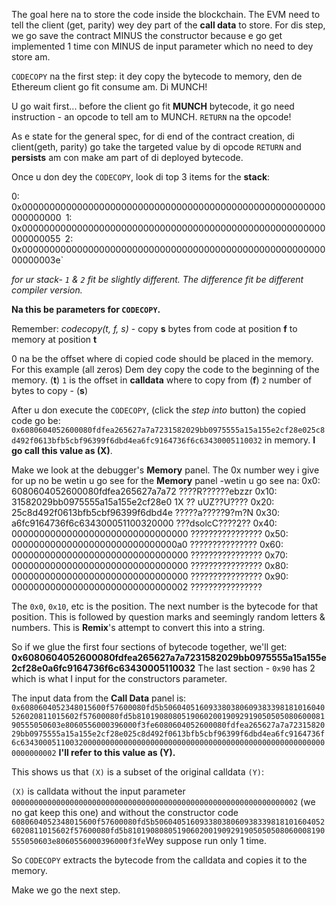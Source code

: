 The goal here na to store the code inside the blockchain. The EVM need to tell the client (get, parity) wey dey part of the **call data** to store.   For dis step, we go save the contract MINUS the constructor because e go get implemented 1 time con MINUS de input parameter which no need to dey store am.

`CODECOPY` na the first step: it dey copy the bytecode to memory, den de Ethereum client go fit consume am.  Di MUNCH!

U go wait first... before the client go fit **MUNCH** bytecode, it go need instruction - an opcode to tell am to MUNCH. `RETURN` na the opcode!

As e state for the general spec, for di end of the contract creation, di client(geth, parity) go take the targeted value by di opcode `RETURN` and **persists** am con make am part of di deployed bytecode.

Once u don dey the `CODECOPY`, look di top 3 items for the **stack**:

0: 0x0000000000000000000000000000000000000000000000000000000000000000`
`1: 0x0000000000000000000000000000000000000000000000000000000000000055`
`2: 0x000000000000000000000000000000000000000000000000000000000000003e\`

_for ur stack- `1` & `2` fit be slightly different.  The difference fit be different compiler version._

**Na this be parameters for `CODECOPY`.**

Remember: _codecopy(t, f, s)_ - copy **s** bytes from code at position **f** to memory at position **t**

0 na be the offset where di copied code should be placed in the memory. For this example (all zeros) Dem dey copy the code to the beginning of the memory. (**t**)
`1` is the offset in **calldata** where to copy from (**f**)
`2` number of bytes to copy - (**s**)

After u don execute the `CODECOPY`, (click the _step into_ button) the copied code go be:
`0x6080604052600080fdfea265627a7a7231582029bb0975555a15a155e2cf28e025c8d492f0613bfb5cbf96399f6dbd4ea6fc9164736f6c63430005110032` in memory.  **I go call this value as (X)**.

Make we look at the debugger's **Memory** panel.
The 0x number wey i give for up no be wetin u go see for the **Memory** panel -wetin u go see na:
0x0: 6080604052600080fdfea265627a7a72 ????R??????ebzzr
0x10: 31582029bb0975555a15a155e2cf28e0 1X ?? uUZ??U????
0x20: 25c8d492f0613bfb5cbf96399f6dbd4e ?????a?????9?m?N
0x30: a6fc9164736f6c634300051100320000 ???dsolcC????2??
0x40: 00000000000000000000000000000000 ????????????????
0x50: 000000000000000000000000000000a0 ???????????????
0x60: 00000000000000000000000000000000 ????????????????
0x70: 00000000000000000000000000000000 ????????????????
0x80: 00000000000000000000000000000000 ????????????????
0x90: 00000000000000000000000000000002 ????????????????

The `0x0`, `0x10`, etc is the position. The next number is the bytecode for that position.  This is followed by question marks and seemingly random letters & numbers.  This is **Remix**'s attempt to convert this into a string.

So if we glue the first four sections of bytecode together, we'll get:
**0x6080604052600080fdfea265627a7a7231582029bb0975555a15a155e2cf28e0a6fc9164736f6c63430005110032**  The last section - `0x90` has 2 which is what I input for the constructors parameter.

The input data from the **Call Data** panel is:
`0x6080604052348015600f57600080fd5b506040516093380380609383398181016040526020811015602f57600080fd5b81019080805190602001909291905050508060008190555050603e8060556000396000f3fe6080604052600080fdfea265627a7a7231582029bb0975555a15a155e2cf28e025c8d492f0613bfb5cbf96399f6dbd4ea6fc9164736f6c634300051100320000000000000000000000000000000000000000000000000000000000000002`
**I'll refer to this value as (Y).**

This shows us that `(X)` is a subset of the original calldata `(Y)`:

`(X)` is calldata without the input parameter `0000000000000000000000000000000000000000000000000000000000000002` (we no gat keep this one)
and without the constructor code `6080604052348015600f57600080fd5b506040516093380380609383398181016040526020811015602f57600080fd5b81019080805190602001909291905050508060008190555050603e8060556000396000f3fe`Wey suppose run only 1 time.

So `CODECOPY` extracts the bytecode from the calldata and copies it to the memory.

Make we go the next step.
